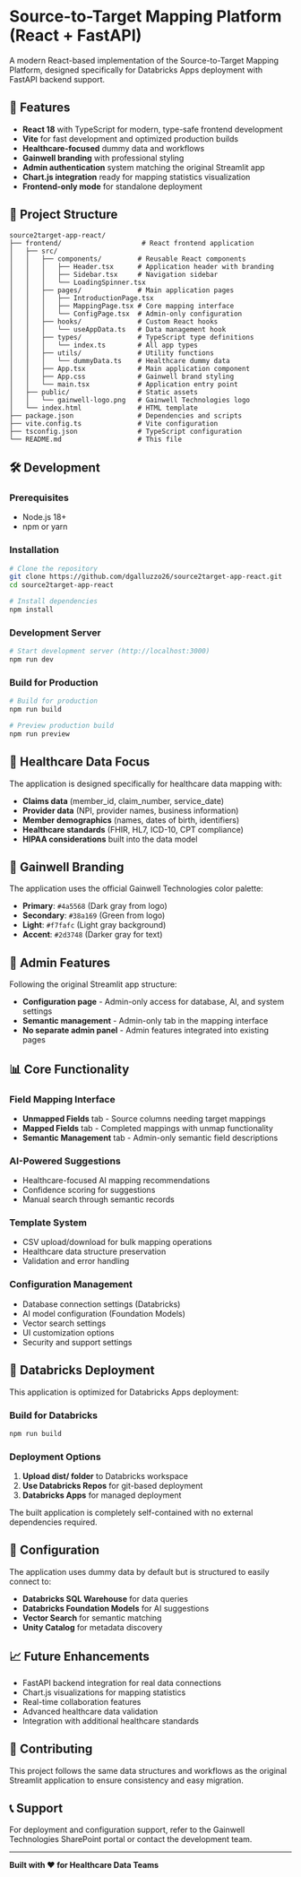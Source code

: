 # Source-to-Target Mapping Platform (React + FastAPI)

A modern React-based implementation of the Source-to-Target Mapping Platform, designed specifically for Databricks Apps deployment with FastAPI backend support.

## 🚀 Features

- **React 18** with TypeScript for modern, type-safe frontend development
- **Vite** for fast development and optimized production builds
- **Healthcare-focused** dummy data and workflows
- **Gainwell branding** with professional styling
- **Admin authentication** system matching the original Streamlit app
- **Chart.js integration** ready for mapping statistics visualization
- **Frontend-only mode** for standalone deployment

## 📁 Project Structure

```
source2target-app-react/
├── frontend/                    # React frontend application
│   ├── src/
│   │   ├── components/         # Reusable React components
│   │   │   ├── Header.tsx      # Application header with branding
│   │   │   ├── Sidebar.tsx     # Navigation sidebar
│   │   │   └── LoadingSpinner.tsx
│   │   ├── pages/              # Main application pages
│   │   │   ├── IntroductionPage.tsx
│   │   │   ├── MappingPage.tsx # Core mapping interface
│   │   │   └── ConfigPage.tsx  # Admin-only configuration
│   │   ├── hooks/              # Custom React hooks
│   │   │   └── useAppData.ts   # Data management hook
│   │   ├── types/              # TypeScript type definitions
│   │   │   └── index.ts        # All app types
│   │   ├── utils/              # Utility functions
│   │   │   └── dummyData.ts    # Healthcare dummy data
│   │   ├── App.tsx             # Main application component
│   │   ├── App.css             # Gainwell brand styling
│   │   └── main.tsx            # Application entry point
│   ├── public/                 # Static assets
│   │   └── gainwell-logo.png   # Gainwell Technologies logo
│   └── index.html              # HTML template
├── package.json                # Dependencies and scripts
├── vite.config.ts              # Vite configuration
├── tsconfig.json               # TypeScript configuration
└── README.md                   # This file
```

## 🛠️ Development

### Prerequisites

- Node.js 18+ 
- npm or yarn

### Installation

```bash
# Clone the repository
git clone https://github.com/dgalluzzo26/source2target-app-react.git
cd source2target-app-react

# Install dependencies
npm install
```

### Development Server

```bash
# Start development server (http://localhost:3000)
npm run dev
```

### Build for Production

```bash
# Build for production
npm run build

# Preview production build
npm run preview
```

## 🏥 Healthcare Data Focus

The application is designed specifically for healthcare data mapping with:

- **Claims data** (member_id, claim_number, service_date)
- **Provider data** (NPI, provider names, business information)
- **Member demographics** (names, dates of birth, identifiers)
- **Healthcare standards** (FHIR, HL7, ICD-10, CPT compliance)
- **HIPAA considerations** built into the data model

## 🎨 Gainwell Branding

The application uses the official Gainwell Technologies color palette:

- **Primary**: `#4a5568` (Dark gray from logo)
- **Secondary**: `#38a169` (Green from logo)  
- **Light**: `#f7fafc` (Light gray background)
- **Accent**: `#2d3748` (Darker gray for text)

## 🔐 Admin Features

Following the original Streamlit app structure:

- **Configuration page** - Admin-only access for database, AI, and system settings
- **Semantic management** - Admin-only tab in the mapping interface
- **No separate admin panel** - Admin features integrated into existing pages

## 📊 Core Functionality

### Field Mapping Interface
- **Unmapped Fields** tab - Source columns needing target mappings
- **Mapped Fields** tab - Completed mappings with unmap functionality  
- **Semantic Management** tab - Admin-only semantic field descriptions

### AI-Powered Suggestions
- Healthcare-focused AI mapping recommendations
- Confidence scoring for suggestions
- Manual search through semantic records

### Template System
- CSV upload/download for bulk mapping operations
- Healthcare data structure preservation
- Validation and error handling

### Configuration Management
- Database connection settings (Databricks)
- AI model configuration (Foundation Models)
- Vector search settings
- UI customization options
- Security and support settings

## 🚀 Databricks Deployment

This application is optimized for Databricks Apps deployment:

### Build for Databricks
```bash
npm run build
```

### Deployment Options

1. **Upload dist/ folder** to Databricks workspace
2. **Use Databricks Repos** for git-based deployment
3. **Databricks Apps** for managed deployment

The built application is completely self-contained with no external dependencies required.

## 🔧 Configuration

The application uses dummy data by default but is structured to easily connect to:

- **Databricks SQL Warehouse** for data queries
- **Databricks Foundation Models** for AI suggestions  
- **Vector Search** for semantic matching
- **Unity Catalog** for metadata discovery

## 📈 Future Enhancements

- FastAPI backend integration for real data connections
- Chart.js visualizations for mapping statistics
- Real-time collaboration features
- Advanced healthcare data validation
- Integration with additional healthcare standards

## 🤝 Contributing

This project follows the same data structures and workflows as the original Streamlit application to ensure consistency and easy migration.

## 📞 Support

For deployment and configuration support, refer to the Gainwell Technologies SharePoint portal or contact the development team.

---

**Built with ❤️ for Healthcare Data Teams**

